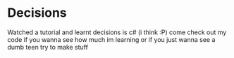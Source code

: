 # Decisions
Watched a tutorial and learnt decisions is c# (i think :P)
come check out my code if you wanna see how much im learning
or if you just wanna see a dumb teen try to make stuff
